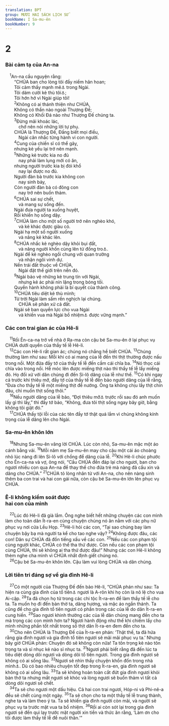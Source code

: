 ```yaml
---
translation: BPT
group: MƯƠI HAI SÁCH LỊCH SỬ
bookName: I Sa-mu-ên 
bookNumber: 9
---
```


<div class="title"><h1>2</h1><h3>Bài cảm tạ của An-na</h3></div>
<span class="verse 1sa_2_1"> <sup>1</sup>An-na cầu nguyện rằng:<br/>  “CHÚA ban cho lòng tôi đầy niềm hân hoan;<br/>  Tôi cảm thấy mạnh mẽ<a data-toggle="tooltip" data-placement="bottom" title="Nguyên văn, “sừng tôi ngước cao trong CHÚA.” Sừng là biểu hiệu của sức mạnh.">⚓</a> trong Ngài.<br/>  Tôi dám cười kẻ thù tôi<a data-toggle="tooltip" data-placement="bottom" title="Nguyên văn, “Miệng tôi hả ra đối với kẻ thù.”">⚓</a>;<br/>  Tôi hớn hở vì Ngài giúp tôi!<br/></span>
<span class="verse 1sa_2_2">  <sup>2</sup>Không có ai thánh thiện như CHÚA,<br/>  Không có thần nào ngoài Thượng Đế;<br/>  Không có Khối Đá nào như Thượng Đế chúng ta.<br/></span>
<span class="verse 1sa_2_3">  <sup>3</sup>Đừng mãi khoác lác,<br/>   chớ nên nói những lời tự phụ.<br/>  CHÚA là Thượng Đế, Đấng biết mọi điều,<br/>   Ngài cân nhắc từng hành vi con người.<br/></span>
<span class="verse 1sa_2_4">  <sup>4</sup>Cung của chiến sĩ có thể gãy,<br/>  nhưng kẻ yếu lại trở nên mạnh.<br/></span>
<span class="verse 1sa_2_5">  <sup>5</sup>Những kẻ trước kia no đủ<br/>   nay phải làm lụng mới có ăn,<br/>  nhưng người trước kia bị đói khổ<br/>   nay lại được no đủ.<br/>  Người đàn bà trước kia không con<br/>   nay sinh bảy,<br/>  Còn người đàn bà có đông con<br/>   nay trở nên buồn thảm.<br/></span>
<span class="verse 1sa_2_6">  <sup>6</sup>CHÚA sai sự chết,<br/>   và mang sự sống đến.<br/>  Ngài đưa người ta xuống huyệt,<br/>  Rồi khiến họ sống dậy.<br/></span>
<span class="verse 1sa_2_7">  <sup>7</sup>CHÚA làm cho một số người trở nên nghèo khó,<br/>   và kẻ khác được giàu có.<br/>  Ngài hạ một số người xuống<br/>   và nâng kẻ khác lên.<br/></span>
<span class="verse 1sa_2_8">  <sup>8</sup>CHÚA nhấc kẻ nghèo dậy khỏi bụi đất,<br/>   và nâng người khốn cùng lên từ đống tro<a data-toggle="tooltip" data-placement="bottom" title="Nghĩa là “Ngài cất lấy sự buồn thảm của họ đi.”">⚓</a>.<br/>  Ngài để kẻ nghèo ngồi chung với quan trưởng<br/>   và nhận ngôi vinh dự.<br/>  Nền trái đất thuộc về CHÚA,<br/>   Ngài đặt thế giới trên nền đó.<br/></span>
<span class="verse 1sa_2_9">  <sup>9</sup>Ngài bảo vệ những kẻ trung tín với Ngài,<br/>   nhưng kẻ ác phải nín lặng trong bóng tối.<br/>  Quyền hành không phải là bí quyết của thành công.<br/></span>
<span class="verse 1sa_2_10">  <sup>10</sup>CHÚA tiêu diệt kẻ thù mình;<br/>  Từ trời Ngài làm sấm rền nghịch lại chúng.<br/>   CHÚA sẽ phân xử cả đất.<br/>  Ngài sẽ ban quyền lực cho vua Ngài<br/>   và khiến vua mà Ngài bổ nhiệm<a data-toggle="tooltip" data-placement="bottom" title="Nguyên văn, “Đấng chịu xức dầu của Ngài.”">⚓</a> được vững mạnh.”<br/></span>
<div class="title"><h3>Các con trai gian ác của Hê-li</h3></div>
<span class="verse 1sa_2_11"> <sup>11</sup>Rồi Ên-ca-na trở về nhà ở Ra-ma còn cậu bé Sa-mu-ên ở lại phục vụ CHÚA dưới quyền của thầy tế lễ Hê-li.<br/></span>
<span class="verse 1sa_2_12"> <sup>12</sup>Các con Hê-li rất gian ác; chúng nó chẳng hề biết CHÚA.</span>
<span class="verse 1sa_2_13"><sup>13</sup>Chúng thường làm như sau: Mỗi khi có ai mang của lễ đến thì thịt thường được nấu trong nồi. Một đứa đầy tớ của thầy tế lễ đến cầm cái chĩa ba.</span>
<span class="verse 1sa_2_14"><sup>14</sup>Nó thọc cái chĩa vào trong nồi. Hễ móc lên được miếng thịt nào thì thầy tế lễ lấy miếng đó. Họ đối xử với dân chúng đi đến Si-lô dâng của lễ như thế.</span>
<span class="verse 1sa_2_15"><sup>15</sup>Có khi ngay cả trước khi thiêu mỡ, đầy tớ của thầy tế lễ đến bảo người dâng của lễ rằng, “Đưa cho thầy tế lễ một miếng thịt để nướng. Ông ta không chịu lấy thịt chín đâu, chỉ muốn thịt sống thôi.”<br/></span>
<span class="verse 1sa_2_16"> <sup>16</sup>Nếu người dâng của lễ bảo, “Đợi thiêu mỡ<a data-toggle="tooltip" data-placement="bottom" title="Mỡ là phần của con thú dâng lên và thuộc về Thượng Đế. Phải thiêu phần mỡ trước để làm của lễ cho Ngài.">⚓</a> trước rồi sau đó anh muốn lấy gì thì lấy,” thì đầy tớ bảo, “Không, đưa tôi thịt sống ngay bây giờ, bằng không tôi giật đó.”<br/></span>
<span class="verse 1sa_2_17"> <sup>17</sup>CHÚA thấy tội lỗi của các tên đầy tớ thật quá lắm vì chúng không kính trọng của lễ dâng lên cho Ngài.<br/></span>
<div class="title"><h3>Sa-mu-ên khôn lớn</h3></div>
<span class="verse 1sa_2_18"> <sup>18</sup>Nhưng Sa-mu-ên vâng lời CHÚA. Lúc còn nhỏ, Sa-mu-ên mặc một áo cánh bằng vải.</span>
<span class="verse 1sa_2_19"><sup>19</sup>Mỗi năm mẹ Sa-mu-ên may cho cậu một cái áo choàng nhỏ lúc nàng đi lên Si-lô với chồng để dâng của lễ.</span>
<span class="verse 1sa_2_20"><sup>20</sup>Khi Hê-li chúc phước cho Ên-ca-na và vợ, ông nói, “Cầu CHÚA đền đáp lại cho ngươi, ban cho ngươi nhiều con qua An-na để thay thế cho đứa trẻ mà nàng đã cầu xin và dâng cho CHÚA.”</span>
<span class="verse 1sa_2_21"><sup>21</sup>CHÚA tỏ lòng nhân từ với An-na, cho nên nàng sinh thêm ba con trai và hai con gái nữa, còn cậu bé Sa-mu-ên lớn lên phục vụ CHÚA.<br/></span>
<div class="title"><h3>Ê-li không kiểm soát được<br/>hai con của mình</h3></div>
<span class="verse 1sa_2_22"> <sup>22</sup>Lúc đó Hê-li đã già lắm. Ông nghe biết hết những chuyện các con mình làm cho toàn dân Ít-ra-en cùng chuyện chúng nó ăn nằm với các phụ nữ phục vụ nơi cửa Lều Họp.</span>
<span class="verse 1sa_2_23"><sup>23</sup>Hê-li hỏi các con, “Tại sao chúng bay làm chuyện bậy bạ mà người ta kể cho tao nghe vậy?</span>
<span class="verse 1sa_2_24"><sup>24</sup>Không được đâu, các con! Dân sự CHÚA đã đồn tiếng xấu về các con.</span>
<span class="verse 1sa_2_25"><sup>25</sup>Nếu các con phạm tội cùng người khác, CHÚA có thể tha thứ được. Còn nếu các con phạm tội cùng CHÚA, thì sẽ không ai tha thứ được đâu!” Nhưng các con Hê-li không thèm nghe cha mình vì CHÚA nhất định giết chúng nó.<br/></span>
<span class="verse 1sa_2_26"> <sup>26</sup>Cậu bé Sa-mu-ên khôn lớn. Cậu làm vui lòng CHÚA và dân chúng.<br/></span>
<div class="title"><h3>Lời tiên tri đáng sợ về gia đình Hê-li</h3></div>
<span class="verse 1sa_2_27"> <sup>27</sup>Có một người của Thượng Đế đến bảo Hê-li, “CHÚA phán như sau: Ta hiện ra cùng gia đình của tổ tiên<a data-toggle="tooltip" data-placement="bottom" title="Nguyên văn, “nhà cha ngươi.”">⚓</a> ngươi là A-rôn khi họ còn là nô lệ cho vua Ai-cập.</span>
<span class="verse 1sa_2_28"><sup>28</sup>Ta đã chọn họ từ trong các chi tộc Ít-ra-en để làm thầy tế lễ cho ta. Ta muốn họ đi đến bàn thờ ta, dâng hương, và mặc áo ngắn thánh. Ta cũng để cho gia đình tổ tiên ngươi có phần trong các của lễ do dân Ít-ra-en cung hiến.</span>
<span class="verse 1sa_2_29"><sup>29</sup>Sao ngươi khinh thường các của lễ dân chúng mang đến cho ta mà trọng các con mình hơn ta? Ngươi hành động như thế khi chiếm lấy cho mình những phần tốt nhất trong số thịt dân Ít-ra-en đem đến cho ta.<br/></span>
<span class="verse 1sa_2_30"> <sup>30</sup>Cho nên CHÚA là Thượng Đế của Ít-ra-en phán: ‘Thật thế, ta đã hứa rằng gia đình ngươi và gia đình tổ tiên ngươi sẽ mãi mãi phục vụ ta.’ Nhưng bây giờ CHÚA phán: Chuyện đó sẽ không còn nữa! Ta tôn trọng kẻ nào tôn trọng ta và sỉ nhục kẻ nào sỉ nhục ta.</span>
<span class="verse 1sa_2_31"><sup>31</sup>Ngươi phải biết rằng đã đến lúc ta tiêu diệt dòng dõi ngươi và dòng dõi tổ tiên ngươi. Trong gia đình ngươi sẽ không có ai sống lâu.</span>
<span class="verse 1sa_2_32"><sup>32</sup>Ngươi sẽ nhìn thấy chuyện khốn đốn trong nhà mình<a data-toggle="tooltip" data-placement="bottom" title="Câu nầy không có trong bản cổ Hi-lạp hay bản Hê-bơ-rơ trong Cuộn Sách Biển Chết.">⚓</a>. Dù có bao nhiêu chuyện tốt đẹp trong Ít-ra-en, gia đình ngươi sẽ không có ai sống lâu.</span>
<span class="verse 1sa_2_33"><sup>33</sup>Ta sẽ không hoàn toàn cắt đứt gia đình ngươi khỏi bàn thờ ta nhưng mắt ngươi sẽ khóc và lòng ngươi sẽ buồn thảm vì tất cả dòng dõi ngươi sẽ chết.<br/></span>
<span class="verse 1sa_2_34"> <sup>34</sup>Ta sẽ cho ngươi một dấu hiệu. Cả hai con trai ngươi, Hóp-ni và Phi-nê-a đều sẽ chết cùng một ngày.</span>
<span class="verse 1sa_2_35"><sup>35</sup>Ta sẽ chọn cho ta một thầy tế lễ trung thành, nghe ta và làm theo ý ta. Ta sẽ khiến gia đình người còn mãi, và người sẽ phục vụ ta trước mặt vua ta bổ nhiệm.</span>
<span class="verse 1sa_2_36"><sup>36</sup>Rồi ai còn sót lại trong gia đình ngươi sẽ đến quì lạy trước mặt người xin tiền và thức ăn rằng, ‘Làm ơn cho tôi được làm thầy tế lễ để nuôi thân.’”<br/></span>
